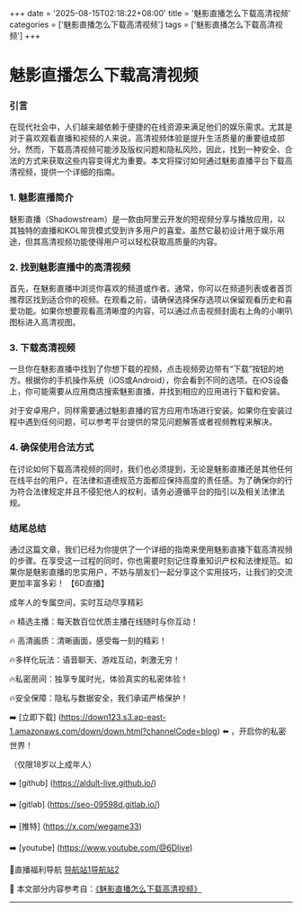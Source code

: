 +++
date = '2025-08-15T02:18:22+08:00'
title = '魅影直播怎么下载高清视频'
categories = ['魅影直播怎么下载高清视频']
tags = ['魅影直播怎么下载高清视频']
+++

# 魅影直播怎么下载高清视频

### 引言

在现代社会中，人们越来越依赖于便捷的在线资源来满足他们的娱乐需求。尤其是对于喜欢观看直播和视频的人来说，高清视频体验是提升生活质量的重要组成部分。然而，下载高清视频可能涉及版权问题和隐私风险，因此，找到一种安全、合法的方式来获取这些内容变得尤为重要。本文将探讨如何通过魅影直播平台下载高清视频，提供一个详细的指南。

### 1. 魅影直播简介

魅影直播（Shadowstream）是一款由阿里云开发的短视频分享与播放应用，以其独特的直播和KOL带货模式受到许多用户的喜爱。虽然它最初设计用于娱乐用途，但其高清视频功能使得用户可以轻松获取高质量的内容。

### 2. 找到魅影直播中的高清视频

首先，在魅影直播中浏览你喜欢的频道或作者。通常，你可以在频道列表或者首页推荐区找到适合你的视频。在观看之前，请确保选择保存选项以保留观看历史和喜爱功能。如果你想要观看高清晰度的内容，可以通过点击视频封面右上角的小喇叭图标进入高清视图。

### 3. 下载高清视频

一旦你在魅影直播中找到了你想下载的视频，点击视频旁边带有“下载”按钮的地方。根据你的手机操作系统（iOS或Android），你会看到不同的选项。在iOS设备上，你可能需要从应用商店搜索魅影直播，并找到相应的应用进行下载和安装。

对于安卓用户，同样需要通过魅影直播的官方应用市场进行安装。如果你在安装过程中遇到任何问题，可以参考平台提供的常见问题解答或者视频教程来解决。

### 4. 确保使用合法方式

在讨论如何下载高清视频的同时，我们也必须提到，无论是魅影直播还是其他任何在线平台的用户，在法律和道德规范方面都应保持高度的责任感。为了确保你的行为符合法律规定并且不侵犯他人的权利，请务必遵循平台的指引以及相关法律法规。

### 结尾总结

通过这篇文章，我们已经为你提供了一个详细的指南来使用魅影直播下载高清视频的步骤。在享受这一过程的同时，你也需要时刻记住尊重知识产权和法律规范。如果你是魅影直播的忠实用户，不妨与朋友们一起分享这个实用技巧，让我们的交流更加丰富多彩！
【6D直播】

 成年人的专属空间，实时互动尽享精彩

🔥 精选主播：每天数百位优质主播在线随时与你互动！

🔥 高清画质：清晰画面，感受每一刻的精彩！

🔥多样化玩法：语音聊天、游戏互动，刺激无穷！

🔥私密房间：独享专属时光，体验真实的私密体验！

🔥安全保障：隐私与数据安全，我们承诺严格保护！

➡️ [立即下载] (https://down123.s3.ap-east-1.amazonaws.com/down/down.html?channelCode=blog) ⬅️ ，开启你的私密世界！

 （仅限18岁以上成年人）

➡️ [github] (https://aldult-live.github.io/)

➡️ [gitlab] (https://seo-09598d.gitlab.io/)

➡️ [推特] (https://x.com/wegame33)

➡️ [youtube] (https://www.youtube.com/@6Dlive)

🔞直播福利导航   [导航站1](https://webstack-86085a.gitlab.io/)[导航站2](https://onlygit123-2.github.io/)

📘 本文部分内容参考自：[《魅影直播怎么下载高清视频》](https://webstack-hugo-18.pages.dev/)

---
